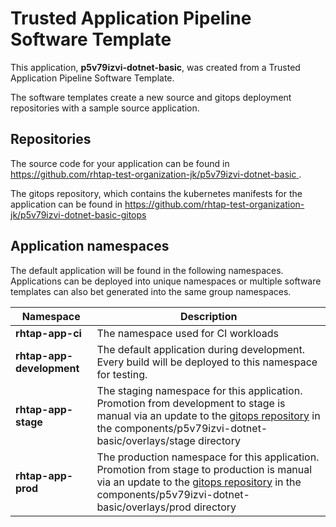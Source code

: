 # Trusted Application Pipeline Software Template

This application, **p5v79izvi-dotnet-basic**, was created from a Trusted Application Pipeline Software Template.

The software templates create a new source and gitops deployment repositories with a sample source application. 

## Repositories

The source code for your application can be found in [https://github.com/rhtap-test-organization-jk/p5v79izvi-dotnet-basic ](https://github.com/rhtap-test-organization-jk/p5v79izvi-dotnet-basic ).
 
The gitops repository, which contains the kubernetes manifests for the application can be found in 
[https://github.com/rhtap-test-organization-jk/p5v79izvi-dotnet-basic-gitops ](https://github.com/rhtap-test-organization-jk/p5v79izvi-dotnet-basic-gitops ) 

## Application namespaces 

The default application will be found in the following namespaces. Applications can be deployed into unique namespaces or multiple software templates can also bet generated into the same group namespaces.  

|  Namespace   |  Description   |  
| -------- | -------- |
| **rhtap-app-ci** | The namespace used for CI workloads |
| **rhtap-app-development** | The default application during development. Every build will be deployed to this namespace for testing. |
| **rhtap-app-stage** | The staging namespace for this application. Promotion from development to stage is manual via an update to the [gitops repository](https://github.com/rhtap-test-organization-jk/p5v79izvi-dotnet-basic-gitops ) in the components/p5v79izvi-dotnet-basic/overlays/stage directory |
| **rhtap-app-prod** | The production namespace for this application. Promotion from stage to production is manual via an update to the [gitops repository](https://github.com/rhtap-test-organization-jk/p5v79izvi-dotnet-basic-gitops ) in the components/p5v79izvi-dotnet-basic/overlays/prod directory |